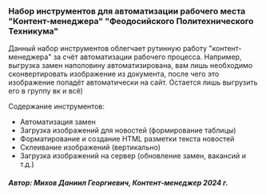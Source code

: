 ### Набор инструментов для автоматизации рабочего места "Контент-менеджера" "Феодосийского Политехнического Техникума"

Данный набор инструментов облегчает рутинную работу "контент-менеджера" за счёт автоматизации рабочего процесса.
Например, выгрузка замен наполовину автоматизирована, вам лишь необходимо сконвертировать изображение из документа, после чего это изображение попадёт автоматически на сайт. Остается лишь выгрузить его в группу вк и всё)

Содержание инструментов:

- Автоматизация замен
- Загрузка изображений для новостей (формирование таблицы)
- Форматирование и создание HTML разметки текста новостей
- Склеивание изображений (вертикально)
- Загрузка изображений на сервер (обновление замен, вакансий и т.д.)

##### Автор: Михов Даниил Георгиевич, Контент-менеджер 2024 г.